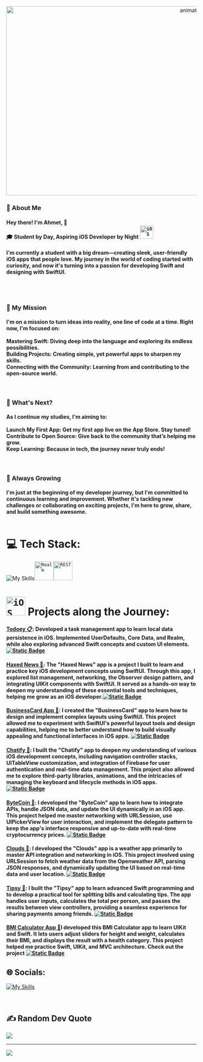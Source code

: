 <div align="center">
  <img src="https://github.com/Anmol-Baranwal/Cool-GIFs-For-GitHub/assets/74038190/9be4d344-6782-461a-b5a6-32a07bf7b34e" width="1000" height="500" alt="animated hello">
</div>

### 🌟 About Me
#### Hey there! I'm Ahmet, 👋<br>🎓 Student by Day, Aspiring iOS Developer by Night <code><img width="35" src="https://user-images.githubusercontent.com/25181517/121406611-a8246b80-c95e-11eb-9b11-b771486377f6.png" alt="iOS" title="iOS"/></code><br>
#### I'm currently a student with a big dream—creating sleek, user-friendly iOS apps that people love. My journey in the world of coding started with curiosity, and now it's turning into a passion for developing Swift and designing with SwiftUI.<br><br>

<br>

### 🚀 My Mission
#### I'm on a mission to turn ideas into reality, one line of code at a time. Right now, I'm focused on:<br><br>Mastering Swift: Diving deep into the language and exploring its endless possibilities.<br>Building Projects: Creating simple, yet powerful apps to sharpen my skills.<br>Connecting with the Community: Learning from and contributing to the open-source world.<br>

<br>

### 🎯 What's Next?
#### As I continue my studies, I'm aiming to:<br><br>Launch My First App: Get my first app live on the App Store. Stay tuned!<br>Contribute to Open Source: Give back to the community that’s helping me grow.<br>Keep Learning: Because in tech, the journey never truly ends!<br>

<br>

### 🌱 Always Growing
#### I'm just at the beginning of my developer journey, but I'm committed to continuous learning and improvement. Whether it's tackling new challenges or collaborating on exciting projects, I'm here to grow, share, and build something awesome.<br><br>
<!--- ------------------------------------------------------------------------------------------------------------------------------------------------------ -->
# 💻 Tech Stack:
<!--- ------------------------------------------------------------------------------------------------------------------------------------------------------ -->
![My Skills](https://skillicons.dev/icons?i=swift,firebase,git,github)<code><img width="50" src="https://github.com/marwin1991/profile-technology-icons/assets/136815194/79868fa1-41b8-411f-bd00-cda9ba6723ca" alt="Realm" title="Realm"/></code><code><img width="50" src="https://user-images.githubusercontent.com/25181517/192107858-fe19f043-c502-4009-8c47-476fc89718ad.png" alt="REST" title="REST"/></code>
<br>
<!--- ------------------------------------------------------------------------------------------------------------------------------------------------------ -->
# <code><img width="50" src="https://user-images.githubusercontent.com/25181517/121406611-a8246b80-c95e-11eb-9b11-b771486377f6.png" alt="iOS" title="iOS"/></code>  Projects along the Journey:
<!--- ------------------------------------------------------------------------------------------------------------------------------------------------------ -->

#### [Todoey 📋](link): Developed a task management app to learn local data persistence in iOS. Implemented UserDefaults, Core Data, and Realm, while also exploring advanced Swift concepts and custom UI elements. [![Static Badge](https://img.shields.io/badge/-See%20the%20Full%20App-emeraldgreen?style=flat-square)](link)

#### [Haxed News 📱](https://github.com/crovs/HaxedNews): The "Haxed News" app is a project I built to learn and practice key iOS development concepts using SwiftUI. Through this app, I explored list management, networking, the Observer design pattern, and integrating UIKit components with SwiftUI. It served as a hands-on way to deepen my understanding of these essential tools and techniques, helping me grow as an iOS developer.[![Static Badge](https://img.shields.io/badge/-See%20the%20Full%20App-emeraldgreen?style=flat-square)](https://github.com/crovs/HaxedNews)
  
#### [BusinessCard App 📱](https://github.com/crovs/BusinessCard): I created the "BusinessCard" app to learn how to design and implement complex layouts using SwiftUI. This project allowed me to experiment with SwiftUI's powerful layout tools and design capabilities, helping me to better understand how to build visually appealing and functional interfaces in iOS apps. [![Static Badge](https://img.shields.io/badge/-See%20the%20Full%20App-emeraldgreen?style=flat-square)](https://github.com/crovs/BusinessCard)
  
#### [Chatify 📱](https://github.com/crovs/Chatify): I built the "Chatify" app to deepen my understanding of various iOS development concepts, including navigation controller stacks, UITableView customization, and integration of Firebase for user authentication and real-time data management. This project also allowed me to explore third-party libraries, animations, and the intricacies of managing the keyboard and lifecycle methods in iOS apps. [![Static Badge](https://img.shields.io/badge/-See%20the%20Full%20App-emeraldgreen?style=flat-square)](https://github.com/crovs/Chatify)
  
#### [ByteCoin 📱](link): I developed the "ByteCoin" app to learn how to integrate APIs, handle JSON data, and update the UI dynamically in an iOS app. This project helped me master networking with URLSession, use UlPickerView for user interaction, and implement the delegate pattern to keep the app's interface responsive and up-to-date with real-time cryptocurrency prices. [![Static Badge](https://img.shields.io/badge/-See%20the%20Full%20App-emeraldgreen?style=flat-square)](link)
  
#### [Clouds 📱](https://github.com/crovs/Clouds-iOS): I developed the "Clouds" app is a weather app primarily to master API integration and networking in iOS. This project involved using URLSession to fetch weather data from the Openweather API, parsing JSON responses, and dynamically updating the UI based on real-time data and user location. [![Static Badge](https://img.shields.io/badge/-See%20the%20Full%20App-emeraldgreen?style=flat-square)](https://github.com/crovs/Clouds-iOS)
  
#### [Tipsy 📱](link): I built the "Tipsy" app to learn advanced Swift programming and to develop a practical tool for splitting bills and calculating tips. The app handles user inputs, calculates the total per person, and passes the results between view controllers, providing a seamless experience for sharing payments among friends. [![Static Badge](https://img.shields.io/badge/-See%20the%20Full%20App-emeraldgreen?style=flat-square)](link)

#### [BMI Calculator App 📱](link)I developed this BMI Calculator app to learn UIKit and Swift. It lets users adjust sliders for height and weight, calculates their BMI, and displays the result with a health category. This project helped me practice Swift, UIKit, and MVC architecture. Check out the project [![Static Badge](https://img.shields.io/badge/-See%20the%20Full%20App-emeraldgreen?style=flat-square)](link)

<!--- ------------------------------------------------------------------------------------------------------------------------------------------------------ -->
## 🌐 Socials:
[![My Skills](https://skillicons.dev/icons?i=linkedin)](https://linkedin.com/in/https://www.linkedin.com/in/ahmet-yada/) 
<!--- ------------------------------------------------------------------------------------------------------------------------------------------------------ -->
<br>
<!--- ------------------------------------------------------------------------------------------------------------------------------------------------------ -->

## ✍️ Random Dev Quote
![](https://quotes-github-readme.vercel.app/api?type=horizontal&theme=tokyonight)

---
[![](https://visitcount.itsvg.in/api?id=crovs&icon=0&color=0)](https://visitcount.itsvg.in)
